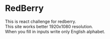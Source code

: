 # RedBerry
This is react challenge for redberry.   
This site works better 1920x1080 resolution.    
When you fill in inputs write only English alphabet.
